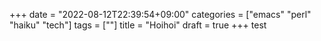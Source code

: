 +++
date = "2022-08-12T22:39:54+09:00"
categories = ["emacs" "perl" "haiku" "tech"]
tags = [""]
title = "Hoihoi"
draft = true
+++
test
